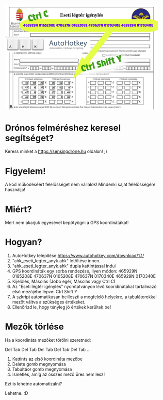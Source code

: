 ![alt text](ahk_eseti_legter_anyk.jpg)

# Drónos felméréshez keresel segítséget?
Keress minket a https://sensingdrone.hu oldalon! ;)

# Figyelem!
A kód működéséért felelősséget nem vállalok! Mindenki saját felelősségére használja!

# Miért?
Mert nem akarjuk egyesével bepötyögni a GPS koordinátákat!

# Hogyan?
1. AutoHotkey telepítése https://www.autohotkey.com/download/1.1/
3. "ahk_eseti_legter_anyk.ahk" letöltése innen.
4. "ahk_eseti_legter_anyk.ahk" dupla kattintással indul
5. GPS koordináták egy sorba rendezése, ilyen módon: 465929N 0165208E 470637N 0165208E 470637N 0170340E 465929N 0170340E
6. Kijelölés, Másolás (Jobb egér, Másolás vagy Ctrl C)
7. Az "Eseti légtér igénylés" nyomtatványon lévő kooridinátákat tartalmazó első mezőjébe lépve: Ctrl Shift Y
8. A szkript automatikusan beilleszti a megfelelő helyekre, a tabulátorokkal mezőt váltva a szükséges értékeket.
9. Ellenőrizd le, hogy tényleg jó értékek kerültek be!

# Mezők törlése
Ha a koordináta mezőket törölni szeretnéd:

Del Tab Del Tab Del Tab Del Tab Del Tab ...
1. Kattints az első koordináta mezőbe
2. Delete gomb megnyomása
3. Tabultáor gomb megnyomása
4. Ismétlés, amíg az összes mező üres nem lesz!

Ezt is lehetne automatizálni?

Lehetne. :D
